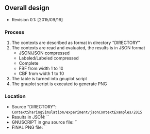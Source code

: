 ## Overall design

* Revision 0.1: [2015/09/16]

### Process

1. The contexts are described as format in directory "DIRECTORY"
2. The contexts are read and evaluated, the results is in JSON format
    * JSON/JSON compressed
    * Labeled/Labeled compressed
    * Complete
    * FBF from width 1 to 10
    * CBF from width 1 to 10
3. The table is turned into gnuplot script
4. The gnuplot script is executed to generate PNG

### Location

* Source "DIRECTORY": `ContextSharingSimulation/experiment/jsonContextExamples/2015`
* Results in JSON: ``
* GNUSCRIPT in gnu source file: ``
* FINAL PNG file: ``